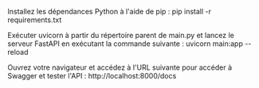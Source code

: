 Installez les dépendances Python à l'aide de pip :
pip install -r requirements.txt

Exécuter uvicorn à partir du répertoire parent de main.py et lancez le serveur FastAPI en exécutant la commande suivante :
uvicorn main:app --reload

Ouvrez votre navigateur et accédez à l'URL suivante pour accéder à Swagger et tester l'API :
http://localhost:8000/docs
